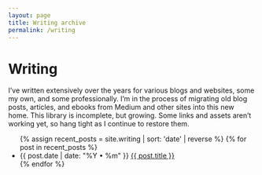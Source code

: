 ```yaml
---
layout: page
title: Writing archive
permalink: /writing
---
```

# Writing

I’ve written extensively over the years for various blogs and websites, some my own, and some professionally. I’m in the process of migrating old blog posts, articles, and ebooks from Medium and other sites into this new home. This library is incomplete, but growing. Some links and assets aren’t working yet, so hang tight as I continue to restore them.

<ul>
  {% assign recent_posts = site.writing | sort: 'date' | reverse %}
  {% for post in recent_posts %}
	<li><span class="date-label">{{ post.date | date: "%Y • %m" }}</span> <a href="{{ site.baseurl }}{{ post.url }}">{{ post.title }}</a></li>
  {% endfor %}
</ul>